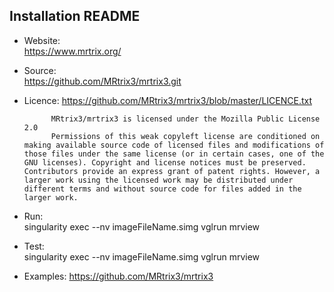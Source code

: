 ## Installation README

* Website:  
            https://www.mrtrix.org/
* Source:   
            https://github.com/MRtrix3/mrtrix3.git
* Licence:
            https://github.com/MRtrix3/mrtrix3/blob/master/LICENCE.txt

            MRtrix3/mrtrix3 is licensed under the Mozilla Public License 2.0
            Permissions of this weak copyleft license are conditioned on making available source code of licensed files and modifications of those files under the same license (or in certain cases, one of the GNU licenses). Copyright and license notices must be preserved. Contributors provide an express grant of patent rights. However, a larger work using the licensed work may be distributed under different terms and without source code for files added in the larger work.
* Run:      
            singularity exec --nv imageFileName.simg vglrun mrview

* Test:     
            singularity exec --nv imageFileName.simg vglrun mrview

* Examples:
            https://github.com/MRtrix3/mrtrix3
